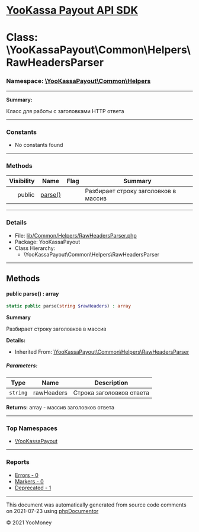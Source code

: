 # [YooKassa Payout API SDK](../home.md)

# Class: \YooKassaPayout\Common\Helpers\RawHeadersParser
### Namespace: [\YooKassaPayout\Common\Helpers](../namespaces/yookassapayout-common-helpers.md)
---
**Summary:**

Класс для работы с заголовками HTTP ответа

---
### Constants
* No constants found
---
### Methods
| Visibility | Name | Flag | Summary |
| ----------:| ---- | ---- | ------- |
| public | [parse()](../classes/YooKassaPayout-Common-Helpers-RawHeadersParser.md#method_parse) |  | Разбирает строку заголовков в массив |
---
### Details
* File: [lib/Common/Helpers/RawHeadersParser.php](../../lib/Common/Helpers/RawHeadersParser.php)
* Package: YooKassaPayout
* Class Hierarchy:
  * \YooKassaPayout\Common\Helpers\RawHeadersParser

---
## Methods
<a name="method_parse" class="anchor"></a>
#### public parse() : array

```php
static public parse(string $rawHeaders) : array
```

**Summary**

Разбирает строку заголовков в массив

**Details:**
* Inherited From: [\YooKassaPayout\Common\Helpers\RawHeadersParser](../classes/YooKassaPayout-Common-Helpers-RawHeadersParser.md)
##### Parameters:
| Type | Name | Description |
| ---- | ---- | ----------- |
| <code lang="php">string</code> | rawHeaders  | Строка заголовков ответа |

**Returns:** array - массив заголовков ответа



---

### Top Namespaces

* [\YooKassaPayout](../namespaces/yookassapayout.md)

---

### Reports
* [Errors - 0](../reports/errors.md)
* [Markers - 0](../reports/markers.md)
* [Deprecated - 1](../reports/deprecated.md)

---

This document was automatically generated from source code comments on 2021-07-23 using [phpDocumentor](http://www.phpdoc.org/)

&copy; 2021 YooMoney